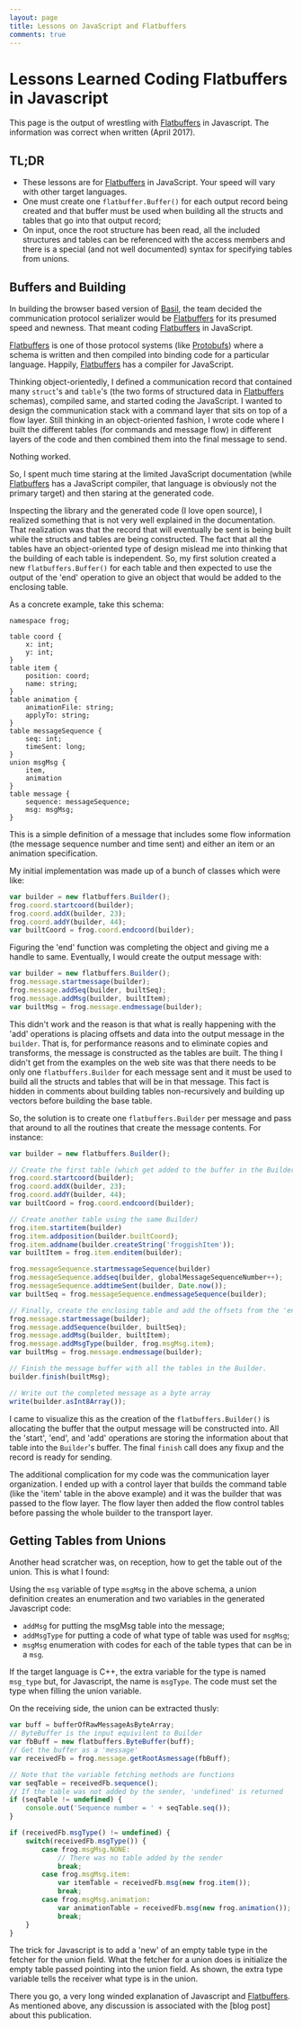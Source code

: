 ```yaml
---
layout: page
title: Lessons on JavaScript and Flatbuffers
comments: true
---
```

# Lessons Learned Coding Flatbuffers in Javascript

This page is the output of wrestling with [Flatbuffers] in Javascript.
The information was correct when written (April 2017).

## TL;DR

* These lessons are for [Flatbuffers] in JavaScript. Your speed will vary with other target languages.
* One must create one `flatbuffer.Buffer()` for each output record being created and that buffer must be used when building all the structs and tables that go into that output record;
* On input, once the root structure has been read, all the included structures and tables can be referenced with the access members and there is a special (and not well documented) syntax for specifying tables from unions.

## Buffers and Building

In building the browser based version of [Basil], the team decided the
communication protocol serializer would be [Flatbuffers] for its presumed speed
and newness. That meant coding [Flatbuffers] in JavaScript.

[Flatbuffers] is one of those protocol systems (like [Protobufs])
where a schema is written and then compiled into binding code for
a particular language. Happily, [Flatbuffers] has a compiler for
JavaScript.

Thinking object-orientedly, I defined a communication record that
contained many `struct`'s and `table`'s (the two forms of structured
data in [Flatbuffers] schemas), compiled same, and started coding
the JavaScript.
I wanted to design the communication stack with
a command layer that sits on top of a flow layer. 
Still thinking in an object-oriented fashion, I wrote code
where I built the different tables (for commands and message flow)
in different layers of the code and then combined them into the final
message to send.

Nothing worked.

So, I spent much time staring at the limited JavaScript documentation
(while [Flatbuffers] has a JavaScript compiler, that language is obviously not
the primary target) and then staring at the generated code.

Inspecting the library and the generated code
(I love open source),
I realized something that is not very well explained in the documentation.
That realization was that the record that will eventually be sent is being built
while the structs and  tables are being constructed.
The fact that all the tables have an object-oriented type of design
mislead me into thinking that the building of each table is independent.
So, my first solution created a new `flatbuffers.Buffer()` for each table
and then expected to use the output of the 'end' operation to give an object
that would be added to the enclosing table.

As a concrete example, take this schema:

```
namespace frog;

table coord {
    x: int;
    y: int;
}
table item {
    position: coord;
    name: string;
}
table animation {
    animationFile: string;
    applyTo: string;
}
table messageSequence {
    seq: int;
    timeSent: long;
}
union msgMsg {
    item,
    animation
}
table message {
    sequence: messageSequence;
    msg: msgMsg;
}
```

This is a simple definition of a message that includes some flow information
(the message sequence number and time sent) and either an item or an animation
specification.

My initial implementation was made up of a bunch of classes which were like:

```javascript
var builder = new flatbuffers.Builder();
frog.coord.startcoord(builder);
frog.coord.addX(builder, 23);
frog.coord.addY(builder, 44);
var builtCoord = frog.coord.endcoord(builder);
```

Figuring the 'end' function was completing the object and giving me a handle to
same. Eventually, I would create the output message with:

```javascript
var builder = new flatbuffers.Builder();
frog.message.startmessage(builder);
frog.message.addSeq(builder, builtSeq);
frog.message.addMsg(builder, builtItem);
var builtMsg = frog.message.endmessage(builder);
```

This didn't work and the reason is that what is really happening with the
'add' operations is placing offsets and data into the output message in the `builder`.
That is,
for performance reasons and to eliminate copies and transforms, the message
is constructed as the tables are built.
The thing I didn't get from the examples on the web site was that there needs
to be only one `flatbuffers.Builder` for each message sent and it must be used
to build all the structs and tables that will be in that message.
This fact is hidden in comments about building tables non-recursively
and building up vectors before building the base table.

So, the solution is to create one `flatbuffers.Builder` per message and pass that
around to all the routines that create the message contents. For instance:

```javascript
var builder = new flatbuffers.Builder();

// Create the first table (which get added to the buffer in the Builder)
frog.coord.startcoord(builder);
frog.coord.addX(builder, 23);
frog.coord.addY(builder, 44);
var builtCoord = frog.coord.endcoord(builder);

// Create another table using the same Builder)
frog.item.startitem(builder)
frog.item.addposition(builder.builtCoord);
frog.item.addname(builder.createString('froggishItem'));
var builtItem = frog.item.enditem(builder);

frog.messageSequence.startmessageSequence(builder)
frog.messageSequence.addseq(builder, globalMessageSequenceNumber++);
frog.messageSequence.addtimeSent(builder, Date.now());
var builtSeq = frog.messageSequence.endmessageSequence(builder);

// Finally, create the enclosing table and add the offsets from the 'end' methods
frog.message.startmessage(builder);
frog.message.addSequence(builder, builtSeq);
frog.message.addMsg(builder, builtItem);
frog.message.addMsgType(builder, frog.msgMsg.item);
var builtMsg = frog.message.endmessage(builder);

// Finish the message buffer with all the tables in the Builder.
builder.finish(builtMsg);

// Write out the completed message as a byte array
write(builder.asInt8Array());
```

I came to visualize this as the creation of the `flatbuffers.Builder()` is
allocating the buffer that the output message will be constructed into.
All the 'start', 'end', and 'add' operations are storing the information
about that table into  the `Builder`'s buffer. The final `finish` call
does any fixup and the record is ready for sending.

The additional complication for my code was the communication layer
organization. I ended up with a control layer that builds  the command
table (like the 'item' table in the above example) and it was the builder
that was passed to the flow layer. The flow layer then added the flow control tables
before passing the whole builder to the transport layer.

## Getting Tables from Unions

Another head scratcher was, on reception, how to get the table
out of the union. This is what I found:

Using the `msg` variable of type `msgMsg` in the above schema,
a union definition creates an enumeration and two variables
in the generated Javascript code:

* `addMsg` for putting the msgMsg table into the message;
* `addMsgType` for putting a code of what type of table was used for `msgMsg`;
* `msgMsg` enumeration with codes for each of the table types that can be in a `msg`.

If the target language is C++, the extra variable for the type is named `msg_type` but,
for Javascript, the name is `msgType`. The code must set the type when filling
the union variable.

On the receiving side, the union can be extracted thusly:

```javascript
var buff = bufferOfRawMessageAsByteArray;
// ByteBuffer is the input equivilent to Builder
var fbBuff = new flatbuffers.ByteBuffer(buff);
// Get the buffer as a 'message'
var receivedFb = frog.message.getRootAsmessage(fbBuff);

// Note that the variable fetching methods are functions
var seqTable = receivedFb.sequence();
// If the table was not added by the sender, 'undefined' is returned
if (seqTable != undefined) {
    console.out('Sequence number = ' + seqTable.seq());
}

if (receivedFb.msgType() != undefined) {
    switch(receivedFb.msgType()) {
        case frog.msgMsg.NONE:
            // There was no table added by the sender
            break;
        case frog.msgMsg.item:
            var itemTable = receivedFb.msg(new frog.item());
            break;
        case frog.msgMsg.animation:
            var animationTable = receivedFb.msg(new frog.animation());
            break;
    }
}
```

The trick for Javascript is to add a 'new' of an empty table type in the fetcher
for the union field. What the fetcher for a union does is initialize the empty
table passed pointing into the union field. As shown, the extra type variable tells
the receiver what type is in the union.

There you go, a very long winded explanation of Javascript and [Flatbuffers].
As mentioned above, any discussion is associated with the
[blog post] about this publication.


[Flatbuffers]: https://google.github.io/flatbuffers/
[Basil]: https://github.com/Misterblue/basil
[Protobufs]: https://developers.google.com/protocol-buffers/

<!-- vim: shiftwidth=2 tabstop=2 autoindent expandtab
-->
